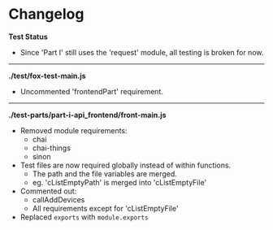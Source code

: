 # Changelog

**Test Status**
* Since 'Part I' still uses the 'request' module, all testing is broken for now.

---

**./test/fox-test-main.js**
* Uncommented 'frontendPart' requirement.

---

**./test-parts/part-i-api_frontend/front-main.js**
* Removed module requirements:
	* chai
	* chai-things
	* sinon
* Test files are now required globally instead of within functions.
	* The path and the file variables are merged.
	* eg. 'cListEmptyPath' is merged into 'cListEmptyFile'
* Commented out:
	* callAddDevices
	* All requirements except for 'cListEmptyFile'
* Replaced `exports` with `module.exports`
